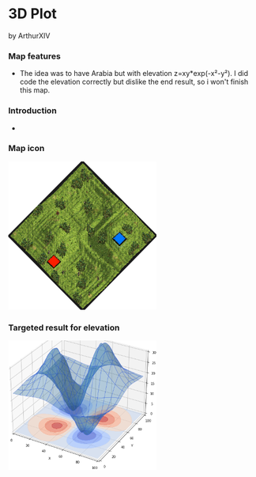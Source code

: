 # 3D Plot
by ArthurXIV

### Map features
- The idea was to have Arabia but with elevation z=xy*exp(-x²-y²). I did code the elevation correctly but dislike the end result, so i won't finish this map.

### Introduction
-

### Map icon
<img src="ArthurXIV_3D_plot.png" alt="3D_plot_icon" width="300" height="auto">

### Targeted result for elevation
<img src="ArthurXIV_3D_plot_elevation.png" alt="3D_plot_idea" width="300" height="auto">